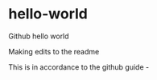 # hello-world
Github hello world 

Making edits to the readme

This is in accordance to the github guide -
